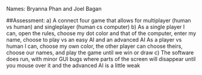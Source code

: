 Names: Bryanna Phan and Joel Bagan

##Assessment:
a) A connect four game that allows for multiplayer (human vs human) and singleplayer (human cs computer)
b) As a single player I can, open the rules, choose my dot color and that of the computer, enter my name, choose to play vs an easy AI and an advanced AI
As a player vs human I can, choose my own color, the other player can choose theirs, choose our names, and play the game until we win or draw
c) The software does run, with minor GUI bugs where parts of the screen will disappear until you mouse over it and the advanced AI is a little weak
